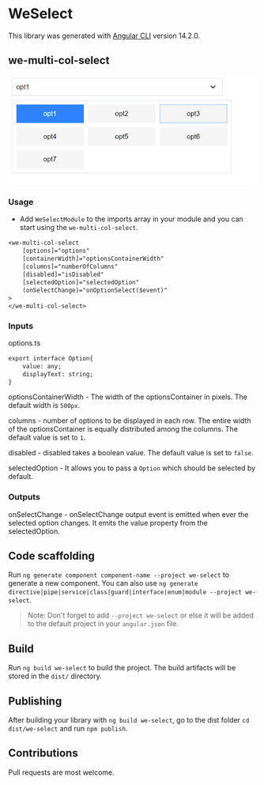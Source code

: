 # WeSelect

This library was generated with [Angular CLI](https://github.com/angular/angular-cli) version 14.2.0.
## we-multi-col-select
![sample usage for multi-col-select](images/image.png)

### Usage
- Add `WeSelectModule` to the imports array in your module and you can start using the `we-multi-col-select`.

```
<we-multi-col-select 
    [options]="options"
    [containerWidth]="optionsContainerWidth"
    [columns]="numberOfColumns"
    [disabled]="isDisabled"
    [selectedOption]="selectedOption"
    (onSelectChange)="onOptionSelect($event)"
>
</we-multi-col-select>
```

### Inputs

options.ts
```
export interface Option{
    value: any;
    displayText: string;
}
```

optionsContainerWidth - The width of the optionsContainer in pixels. The default width is `500px`.

columns - number of options to be displayed in each row. The entire width of the optionsContainer is equally distributed among the columns. The default value is set to `1`.

disabled - disabled takes a boolean value. The default value is set to `false`.

selectedOption - It allows you to pass a `Option` which should be selected by default.

### Outputs

onSelectChange - onSelectChange output event is emitted when ever the selected option changes. It emits the value property from the selectedOption.


## Code scaffolding

Run `ng generate component component-name --project we-select` to generate a new component. You can also use `ng generate directive|pipe|service|class|guard|interface|enum|module --project we-select`.
> Note: Don't forget to add `--project we-select` or else it will be added to the default project in your `angular.json` file. 

## Build

Run `ng build we-select` to build the project. The build artifacts will be stored in the `dist/` directory.

## Publishing

After building your library with `ng build we-select`, go to the dist folder `cd dist/we-select` and run `npm publish`.

## Contributions

Pull requests are most welcome.

